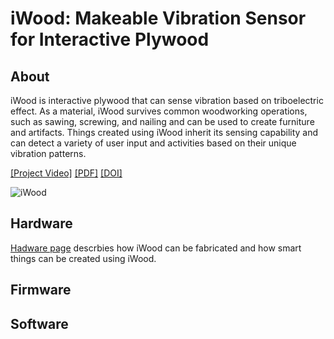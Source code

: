 # iWood: Makeable Vibration Sensor for Interactive Plywood

## About
iWood is interactive plywood that can sense vibration based on triboelectric effect. As a material, iWood survives common woodworking operations, such as sawing, screwing, and nailing and can be used to create furniture and artifacts. Things created using iWood inherit its sensing capability and can detect a variety of user input and activities based on their unique vibration patterns. 

[[Project Video]](https://www.youtube.com/watch?v=MELff8HCPHg) [[PDF]](./assets/iWood.pdf) [[DOI]](/)

![iWood](./assets/teaser.png)

## Hardware
[Hadware page](./Hardware/README.md) descrbies how iWood can be fabricated and how smart things can be created using iWood.

## Firmware


## Software
